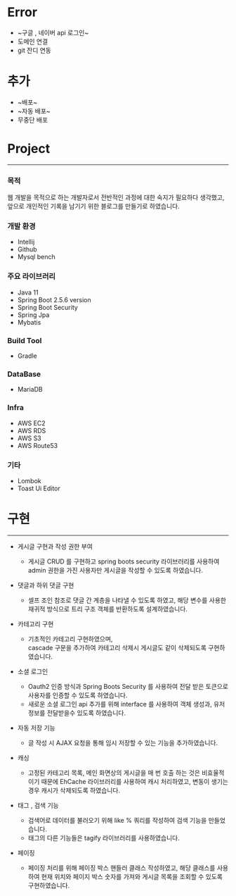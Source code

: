 # Error
- ~구글 , 네이버 api 로그인~
- 도메인 연결
- git 잔디 연동
# 추가
- ~배포~ 
- ~자동 배포~ 
- 무중단 배포
# Project
---

### 목적
웹 개발을 목적으로 하는 개발자로서 전반적인 과정에 대한 숙지가 필요하다 생각했고, 앞으로 개인적인 기록을 남기기 위한 블로그를 만들기로 하였습니다. 

### 개발 환경
- Intellij
- Github
- Mysql bench

### 주요 라이브러리
- Java 11
- Spring Boot  2.5.6 version
- Spring Boot Security
- Spring Jpa
- Mybatis

### Build Tool
- Gradle

### DataBase
- MariaDB

### Infra
- AWS EC2
- AWS RDS
- AWS S3
- AWS Route53

### 기타
- Lombok
- Toast Ui Editor

# 구현
---

- 게시글 구현과 작성 권한 부여
    - 게시글 CRUD 를 구현하고
    spring boots security 라이브러리를 사용하여
    admin 권한을 가진 사용자만 게시글을 작성할 수 있도록 하였습니다.
- 댓글과 하위 댓글 구현
    - 셀프 조인 참조로 댓글 간 계층을 나타낼 수 있도록 하였고,
      해당 변수를 사용한 재귀적 방식으로 트리 구조 객체를 반환하도록 설계하였습니다.
        
- 카테고리 구현
    - 기초적인 카테고리 구현하였으며,        
      cascade 구문을 추가하여 카테고리 삭제시 게시글도 같이 삭제되도록 구현하였습니다.
        
- 소셜 로그인
    - Oauth2 인증 방식과 Spring Boots Security 를 사용하여 전달 받은 토큰으로 사용자를 인증할 수 있도록 하였습니다.
    - 새로운 소셜 로그인 api 추가를 위해 interface 를 사용하여 객체 생성과, 유저 정보를 전달받을수 있도록 하였습니다.
- 자동 저장 기능
    - 글 작성 시 AJAX 요청을 통해 임시 저장할 수 있는 기능을 추가하였습니다.
- 캐싱
    - 고정된 카테고리 목록, 메인 화면상의 게시글을 매 번 호출 하는 것은 비효율적이기 때문에 EhCache 라이브러리를 사용하여 캐시 처리하였고, 변동이 생기는 경우 캐시가 삭제되도록 하였습니다.
- 태그 , 검색 기능
    - 검색어로 데이터를 불러오기 위해 like % 쿼리를 작성하여 검색 기능을 만들었습니다.
    - 태그의 다른 기능들은 tagify 라이브러리를 사용하였습니다.
- 페이징
    - 페이징 처리를 위해 페이징 박스 핸들러 클래스 작성하였고, 
    해당 클래스를 사용하여 현재 위치와 페이지 박스 숫자를 가져와 게시글 목록을 조회할 수 있도록 구현하였습니다.
